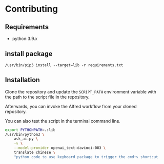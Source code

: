 # Contributing

## Requirements
- python 3.9.x

## install package
```
/usr/bin/pip3 install --target=lib -r requirements.txt
```

## Installation
Clone the repository and update the `SCRIPT_PATH` environment variable with the path to the script file in the repository.

Afterwards, you can invoke the Alfred workflow from your cloned repository.

You can also test the script in the terminal command line.

```bash
export PYTHONPATH=.:lib
/usr/bin/python3 \
    ask_ai.py \
    -v \
    --model-provider openai_text-davinci-003 \
    translate chinese \
    "python code to use keyboard package to trigger the cmd+v shortcut. the code should works on mac os and windows os and linux."
```